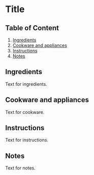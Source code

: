 # Title

## Table of Content

1. [Ingredients](#ingredients)
2. [Cookware and appliances](#cookware-and-appliances)
3. [Instructions](#instructions)
4. [Notes](#notes)

<a id="ingredients"></a>

## Ingredients

Text for ingredients.

<a id="cookware-and-appliances"></a>

## Cookware and appliances

Text for cookware.

<a id="instructions"></a>

## Instructions

Text for instructions.

<a id="notes"></a>

## Notes

Text for notes.